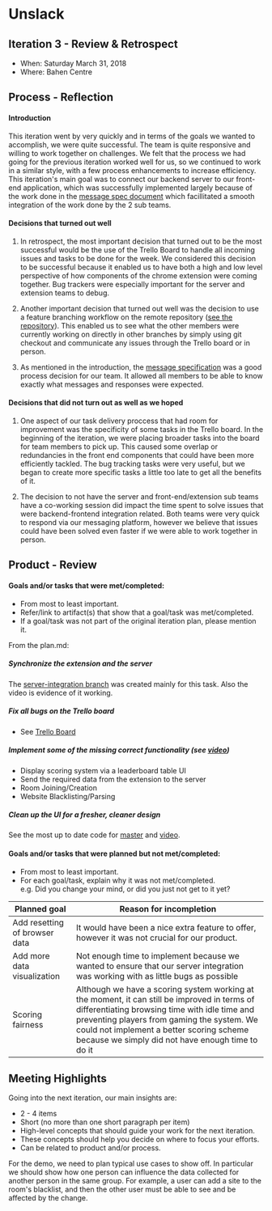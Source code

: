 # Unslack

## Iteration 3 - Review & Retrospect

 * When: Saturday March 31, 2018
 * Where: Bahen Centre

## Process - Reflection

#### Introduction

This iteration went by very quickly and in terms of the goals we wanted to accomplish, we were quite successful. The team is quite responsive and willing to work together on challenges. We felt that the process we had going for the previous iteration worked well for us, so we continued to work in a similar style, with a few process enhancements to increase efficiency. This iteration's main goal was to connect our backend server to our front-end application, which was successfully implemented largely because of the work done in the [message spec document](https://github.com/csc301-winter-2018/project-team-02/blob/master/src/MessageSpec) which facillitated a smooth integration of the work done by the 2 sub teams.

#### Decisions that turned out well
 
1. In retrospect, the most important decision that turned out to be the most successful would be the use of the Trello Board to handle all incoming issues and tasks to be done for the week. We considered this decision to be successful because it enabled us to have both a high and low level perspective of how components of the chrome extension were coming together. Bug trackers were especially important for the server and extension teams to debug.
 
2. Another important decision that turned out well was the decision to use a feature branching workflow on the remote repository ([see the repository](https://github.com/csc301-winter-2018/project-team-02/network)).  This enabled us to see what the other members were currently working on directly in other branches by simply using git checkout and communicate any issues through the Trello board or in person. 
 
3. As mentioned in the introduction, the [message specification](https://github.com/csc301-winter-2018/project-team-02/blob/master/src/MessageSpec) was a good process decision for our team. It allowed all members to be able to know exactly what messages and responses were expected. 

#### Decisions that did not turn out as well as we hoped
 
1. One aspect of our task delivery proccess that had room for improvement was the specificity of some tasks in the Trello board. In the beginning of the iteration, we were placing broader tasks into the board for team members to pick up. This caused some overlap or redundancies in the front end components that could have been more efficiently tackled. The bug tracking tasks were very useful, but we began to create more specific tasks a little too late to get all the benefits of it.
  
2. The decision to not have the server and front-end/extension sub teams have a co-working session did impact the time spent to solve issues that were backend-frontend integration related. Both teams were very quick to respond via our messaging platform, however we believe that issues could have been solved even faster if we were able to work together in person. 

## Product - Review

#### Goals and/or tasks that were met/completed:

 * From most to least important.
 * Refer/link to artifact(s) that show that a goal/task was met/completed.
 * If a goal/task was not part of the original iteration plan, please mention it.

From the plan.md:

##### Synchronize the extension and the server
The [server-integration branch](https://github.com/csc301-winter-2018/project-team-02/tree/server-integration) was created mainly for this task.
Also the video is evidence of it working.

##### Fix all bugs on the Trello board
- See [Trello Board](https://github.com/csc301-winter-2018/project-team-02/blob/master/deliverables/images/scrumboard2.PNG)

##### Implement some of the missing correct functionality (see [video](https://www.youtube.com/watch?v=rXU4REQCgYw))
* Display scoring system via a leaderboard table UI
* Send the required data from the extension to the server
* Room Joining/Creation
* Website Blacklisting/Parsing

##### Clean up the UI for a fresher, cleaner design
See the most up to date code for [master](https://github.com/csc301-winter-2018/project-team-02/tree/master) and [video](https://www.youtube.com/watch?v=rXU4REQCgYw).

#### Goals and/or tasks that were planned but not met/completed:

 * From most to least important.
 * For each goal/task, explain why it was not met/completed.      
   e.g. Did you change your mind, or did you just not get to it yet?
 
|Planned goal|Reason for incompletion|
|------------|---------------------|
|Add resetting of browser data|It would have been a nice extra feature to offer, however it was not crucial for our product.|
|Add more data visualization|Not enough time to implement because we wanted to ensure that our server integration was working with as little bugs as possible|
|Scoring fairness|Although we have a scoring system working at the moment, it can still be improved in terms of differentiating browsing time with idle time and preventing players from gaming the system. We could not implement a better scoring scheme because we simply did not have enough time to do it|


## Meeting Highlights

Going into the next iteration, our main insights are:

 * 2 - 4 items
 * Short (no more than one short paragraph per item)
 * High-level concepts that should guide your work for the next iteration.
 * These concepts should help you decide on where to focus your efforts.
 * Can be related to product and/or process.
 
For the demo, we need to plan typical use cases to show off. In particular we
should show how one person can influence the data collected for another person
in the same group. For example, a user can add a site to the room's blacklist, and then
the other user must be able to see and be affected by the change.
